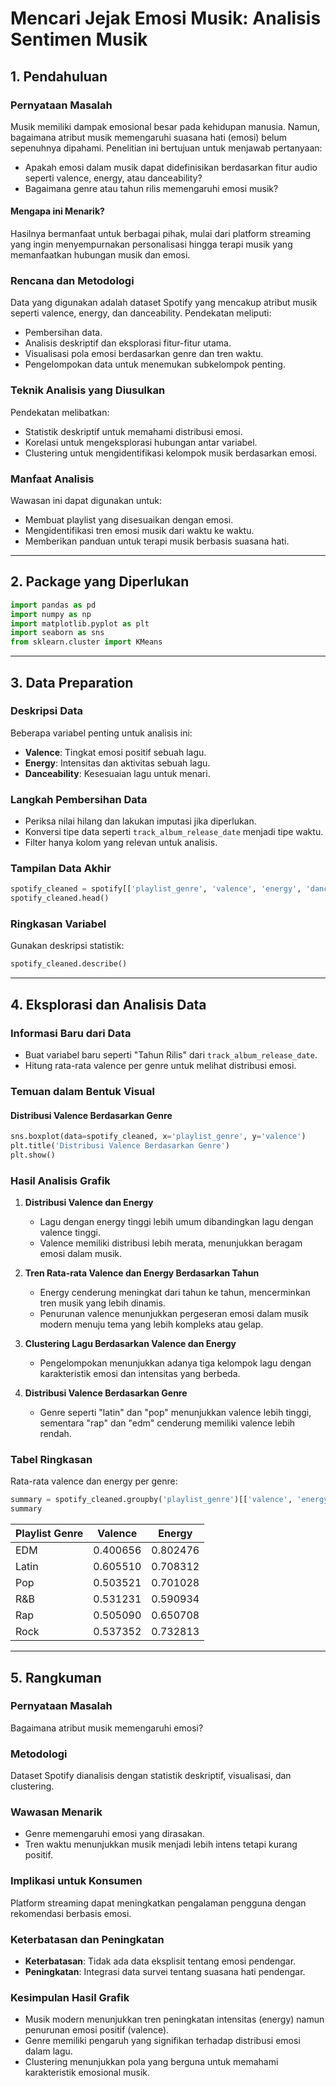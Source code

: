 # Mencari Jejak Emosi Musik: Analisis Sentimen Musik

## 1. Pendahuluan

### Pernyataan Masalah
Musik memiliki dampak emosional besar pada kehidupan manusia. Namun, bagaimana atribut musik memengaruhi suasana hati (emosi) belum sepenuhnya dipahami. Penelitian ini bertujuan untuk menjawab pertanyaan:
- Apakah emosi dalam musik dapat didefinisikan berdasarkan fitur audio seperti valence, energy, atau danceability?
- Bagaimana genre atau tahun rilis memengaruhi emosi musik?

#### Mengapa ini Menarik?
Hasilnya bermanfaat untuk berbagai pihak, mulai dari platform streaming yang ingin menyempurnakan personalisasi hingga terapi musik yang memanfaatkan hubungan musik dan emosi.

### Rencana dan Metodologi
Data yang digunakan adalah dataset Spotify yang mencakup atribut musik seperti valence, energy, dan danceability. Pendekatan meliputi:
- Pembersihan data.
- Analisis deskriptif dan eksplorasi fitur-fitur utama.
- Visualisasi pola emosi berdasarkan genre dan tren waktu.
- Pengelompokan data untuk menemukan subkelompok penting.

### Teknik Analisis yang Diusulkan
Pendekatan melibatkan:
- Statistik deskriptif untuk memahami distribusi emosi.
- Korelasi untuk mengeksplorasi hubungan antar variabel.
- Clustering untuk mengidentifikasi kelompok musik berdasarkan emosi.

### Manfaat Analisis
Wawasan ini dapat digunakan untuk:
- Membuat playlist yang disesuaikan dengan emosi.
- Mengidentifikasi tren emosi musik dari waktu ke waktu.
- Memberikan panduan untuk terapi musik berbasis suasana hati.

---

## 2. Package yang Diperlukan
```python
import pandas as pd
import numpy as np
import matplotlib.pyplot as plt
import seaborn as sns
from sklearn.cluster import KMeans
```

---

## 3. Data Preparation

### Deskripsi Data
Beberapa variabel penting untuk analisis ini:
- **Valence**: Tingkat emosi positif sebuah lagu.
- **Energy**: Intensitas dan aktivitas sebuah lagu.
- **Danceability**: Kesesuaian lagu untuk menari.

### Langkah Pembersihan Data
- Periksa nilai hilang dan lakukan imputasi jika diperlukan.
- Konversi tipe data seperti `track_album_release_date` menjadi tipe waktu.
- Filter hanya kolom yang relevan untuk analisis.

### Tampilan Data Akhir
```python
spotify_cleaned = spotify[['playlist_genre', 'valence', 'energy', 'danceability', 'track_album_release_date']]
spotify_cleaned.head()
```

### Ringkasan Variabel
Gunakan deskripsi statistik:
```python
spotify_cleaned.describe()
```

---

## 4. Eksplorasi dan Analisis Data

### Informasi Baru dari Data
- Buat variabel baru seperti "Tahun Rilis" dari `track_album_release_date`.
- Hitung rata-rata valence per genre untuk melihat distribusi emosi.

### Temuan dalam Bentuk Visual
#### Distribusi Valence Berdasarkan Genre
```python
sns.boxplot(data=spotify_cleaned, x='playlist_genre', y='valence')
plt.title('Distribusi Valence Berdasarkan Genre')
plt.show()
```

### Hasil Analisis Grafik

1. **Distribusi Valence dan Energy**
   - Lagu dengan energy tinggi lebih umum dibandingkan lagu dengan valence tinggi.
   - Valence memiliki distribusi lebih merata, menunjukkan beragam emosi dalam musik.

2. **Tren Rata-rata Valence dan Energy Berdasarkan Tahun**
   - Energy cenderung meningkat dari tahun ke tahun, mencerminkan tren musik yang lebih dinamis.
   - Penurunan valence menunjukkan pergeseran emosi dalam musik modern menuju tema yang lebih kompleks atau gelap.

3. **Clustering Lagu Berdasarkan Valence dan Energy**
   - Pengelompokan menunjukkan adanya tiga kelompok lagu dengan karakteristik emosi dan intensitas yang berbeda.

4. **Distribusi Valence Berdasarkan Genre**
   - Genre seperti "latin" dan "pop" menunjukkan valence lebih tinggi, sementara "rap" dan "edm" cenderung memiliki valence lebih rendah.


### Tabel Ringkasan
Rata-rata valence dan energy per genre:
```python
summary = spotify_cleaned.groupby('playlist_genre')[['valence', 'energy']].mean().reset_index()
summary
```

| Playlist Genre | Valence  | Energy   |
|----------------|----------|----------|
| EDM            | 0.400656 | 0.802476 |
| Latin          | 0.605510 | 0.708312 |
| Pop            | 0.503521 | 0.701028 |
| R&B            | 0.531231 | 0.590934 |
| Rap            | 0.505090 | 0.650708 |
| Rock           | 0.537352 | 0.732813 |

---

## 5. Rangkuman

### Pernyataan Masalah
Bagaimana atribut musik memengaruhi emosi?

### Metodologi
Dataset Spotify dianalisis dengan statistik deskriptif, visualisasi, dan clustering.

### Wawasan Menarik
- Genre memengaruhi emosi yang dirasakan.
- Tren waktu menunjukkan musik menjadi lebih intens tetapi kurang positif.

### Implikasi untuk Konsumen
Platform streaming dapat meningkatkan pengalaman pengguna dengan rekomendasi berbasis emosi.

### Keterbatasan dan Peningkatan
- **Keterbatasan**: Tidak ada data eksplisit tentang emosi pendengar.
- **Peningkatan**: Integrasi data survei tentang suasana hati pendengar.

### Kesimpulan Hasil Grafik
- Musik modern menunjukkan tren peningkatan intensitas (energy) namun penurunan emosi positif (valence).
- Genre memiliki pengaruh yang signifikan terhadap distribusi emosi dalam lagu.
- Clustering menunjukkan pola yang berguna untuk memahami karakteristik emosional musik.
